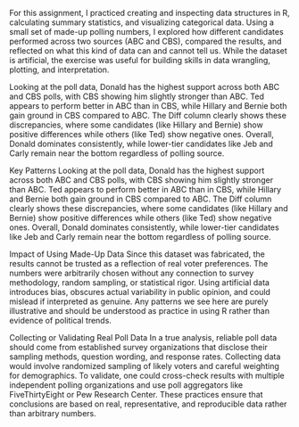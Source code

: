 For this assignment, I practiced creating and inspecting data structures in R, calculating summary statistics, and visualizing categorical data. Using a small set of made-up polling numbers, I explored how different candidates performed across two sources (ABC and CBS), compared the results, and reflected on what this kind of data can and cannot tell us. While the dataset is artificial, the exercise was useful for building skills in data wrangling, plotting, and interpretation.

Looking at the poll data, Donald has the highest support across both ABC and CBS polls, with CBS showing him slightly stronger than ABC. Ted appears to perform better in ABC than in CBS, while Hillary and Bernie both gain ground in CBS compared to ABC. The Diff column clearly shows these discrepancies, where some candidates (like Hillary and Bernie) show positive differences while others (like Ted) show negative ones. Overall, Donald dominates consistently, while lower-tier candidates like Jeb and Carly remain near the bottom regardless of polling source.

Key Patterns
Looking at the poll data, Donald has the highest support across both ABC and CBS polls, with CBS showing him slightly stronger than ABC. Ted appears to perform better in ABC than in CBS, while Hillary and Bernie both gain ground in CBS compared to ABC. The Diff column clearly shows these discrepancies, where some candidates (like Hillary and Bernie) show positive differences while others (like Ted) show negative ones. Overall, Donald dominates consistently, while lower-tier candidates like Jeb and Carly remain near the bottom regardless of polling source.

Impact of Using Made-Up Data
Since this dataset was fabricated, the results cannot be trusted as a reflection of real voter preferences. The numbers were arbitrarily chosen without any connection to survey methodology, random sampling, or statistical rigor. Using artificial data introduces bias, obscures actual variability in public opinion, and could mislead if interpreted as genuine. Any patterns we see here are purely illustrative and should be understood as practice in using R rather than evidence of political trends.

Collecting or Validating Real Poll Data
In a true analysis, reliable poll data should come from established survey organizations that disclose their sampling methods, question wording, and response rates. Collecting data would involve randomized sampling of likely voters and careful weighting for demographics. To validate, one could cross-check results with multiple independent polling organizations and use poll aggregators like FiveThirtyEight or Pew Research Center. These practices ensure that conclusions are based on real, representative, and reproducible data rather than arbitrary numbers.

